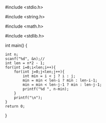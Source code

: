 
#include <stdio.h>

#include <string.h>

#include <math.h>

#include <stdlib.h>


int main() 
{

    int n;
    scanf("%d", &n);//
    int len = n*2 - 1;
    for(int i=0;i<len;i++){
        for(int j=0;j<len;j++){
            int min = i < j ? i : j;
            min = min < len-i ? min : len-i-1;
            min = min < len-j-1 ? min : len-j-1;
            printf("%d ", n-min);
        }
        printf("\n");
    }
    return 0;
}
